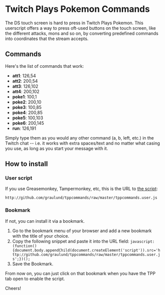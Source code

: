 # Twitch Plays Pokemon Commands

The DS touch screen is hard to press in Twitch Plays Pokemon. This userscript offers a way to press oft-used buttons on the touch screen, like the different attacks, mons and so on, by converting predefined commands into coordinates that the stream accepts.

## Commands
Here's the list of commands that work:

* **att1**:  126,54
* **att2**:  200,54
* **att3**:  126,102
* **att4**:  200,102
* **poke1**: 100,1
* **poke2**: 200,10
* **poke3**: 100,85
* **poke4**: 200,85
* **poke5**: 100,103
* **poke6**: 200,145
* **run**:   126,191

Simply type them as you would any other command (a, b, left, etc.) in the Twitch chat -- i.e. it works with extra spaces/text and no matter what casing you use, as long as you start your message with it.

## How to install

### User script

If you use Greasemonkey, Tampermonkey, etc, this is the URL to [the script](http://github.com/graulund/tppcommands/raw/master/tppcommands.user.js):

`http://github.com/graulund/tppcommands/raw/master/tppcommands.user.js`

### Bookmark

If not, you can install it via a bookmark.

1. Go to the bookmark menu of your browser and add a new bookmark with the title of your choice.
2. Copy the following snippet and paste it into the URL field: `javascript:(function(){document.body.appendChild(document.createElement('script')).src='http://github.com/graulund/tppcommands/raw/master/tppcommands.user.js';})();`
3. Save the Bookmark.

From now on, you can just click on that bookmark when you have the TPP tab open to enable the script.

Cheers!
